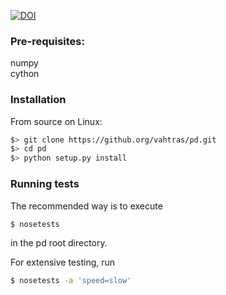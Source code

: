 [![DOI](https://zenodo.org/badge/19666/fishstamp82/pd.svg)](https://zenodo.org/badge/latestdoi/19666/fishstamp82/pd)

### Pre-requisites:

numpy  
cython

### Installation

From source on Linux:

```sh
$> git clone https://github.org/vahtras/pd.git
$> cd pd
$> python setup.py install
```

### Running tests

The recommended way is to execute

```sh
$ nosetests
```

in the pd root directory.

For extensive testing, run 

```sh
$ nosetests -a 'speed=slow'
```
